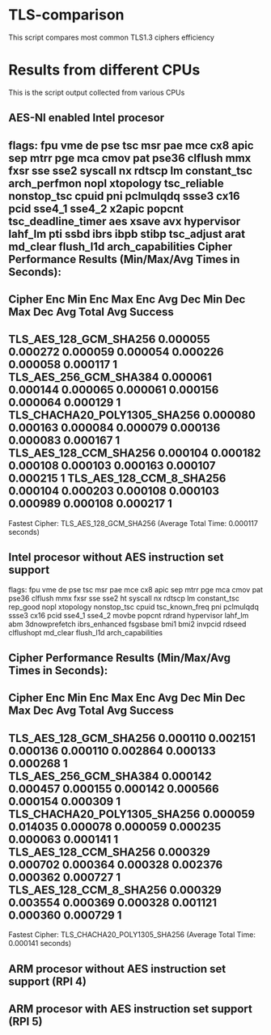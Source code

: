 # TLS-comparison
This script compares most common TLS1.3 ciphers efficiency

# Results from different CPUs
This is the script output collected from various CPUs

## AES-NI enabled Intel procesor
flags: fpu vme de pse tsc msr pae mce cx8 apic sep mtrr pge mca cmov pat pse36 clflush mmx fxsr sse sse2 syscall nx rdtscp lm constant_tsc arch_perfmon nopl xtopology tsc_reliable nonstop_tsc cpuid pni pclmulqdq ssse3 cx16 pcid sse4_1 sse4_2 x2apic popcnt tsc_deadline_timer aes xsave avx hypervisor lahf_lm pti ssbd ibrs ibpb stibp tsc_adjust arat md_clear flush_l1d arch_capabilities
Cipher Performance Results (Min/Max/Avg Times in Seconds):
--------------------------------------------------------------------------------------------------------------
Cipher                    Enc Min    Enc Max    Enc Avg    Dec Min    Dec Max    Dec Avg    Total Avg  Success
--------------------------------------------------------------------------------------------------------------
TLS_AES_128_GCM_SHA256    0.000055   0.000272   0.000059   0.000054   0.000226   0.000058   0.000117   1
TLS_AES_256_GCM_SHA384    0.000061   0.000144   0.000065   0.000061   0.000156   0.000064   0.000129   1
TLS_CHACHA20_POLY1305_SHA256 0.000080   0.000163   0.000084   0.000079   0.000136   0.000083   0.000167   1
TLS_AES_128_CCM_SHA256    0.000104   0.000182   0.000108   0.000103   0.000163   0.000107   0.000215   1
TLS_AES_128_CCM_8_SHA256  0.000104   0.000203   0.000108   0.000103   0.000989   0.000108   0.000217   1
--------------------------------------------------------------------------------------------------------------
Fastest Cipher: TLS_AES_128_GCM_SHA256 (Average Total Time: 0.000117 seconds)


## Intel procesor without AES instruction set support
flags: fpu vme de pse tsc msr pae mce cx8 apic sep mtrr pge mca cmov pat pse36 clflush mmx fxsr sse sse2 ht syscall nx rdtscp lm constant_tsc rep_good nopl xtopology nonstop_tsc cpuid tsc_known_freq pni pclmulqdq ssse3 cx16 pcid sse4_1 sse4_2 movbe popcnt rdrand hypervisor lahf_lm abm 3dnowprefetch ibrs_enhanced fsgsbase bmi1 bmi2 invpcid rdseed clflushopt md_clear flush_l1d arch_capabilities

Cipher Performance Results (Min/Max/Avg Times in Seconds):
--------------------------------------------------------------------------------------------------------------
Cipher                    Enc Min    Enc Max    Enc Avg    Dec Min    Dec Max    Dec Avg    Total Avg  Success   
--------------------------------------------------------------------------------------------------------------
TLS_AES_128_GCM_SHA256    0.000110   0.002151   0.000136   0.000110   0.002864   0.000133   0.000268   1         
TLS_AES_256_GCM_SHA384    0.000142   0.000457   0.000155   0.000142   0.000566   0.000154   0.000309   1         
TLS_CHACHA20_POLY1305_SHA256 0.000059   0.014035   0.000078   0.000059   0.000235   0.000063   0.000141   1         
TLS_AES_128_CCM_SHA256    0.000329   0.000702   0.000364   0.000328   0.002376   0.000362   0.000727   1         
TLS_AES_128_CCM_8_SHA256  0.000329   0.003554   0.000369   0.000328   0.001121   0.000360   0.000729   1         
--------------------------------------------------------------------------------------------------------------
Fastest Cipher: TLS_CHACHA20_POLY1305_SHA256 (Average Total Time: 0.000141 seconds)



## ARM procesor without AES instruction set support (RPI 4)



## ARM procesor with AES instruction set support (RPI 5)
